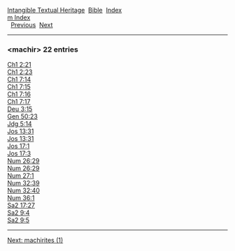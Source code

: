 [Intangible Textual Heritage](../../index)  [Bible](../index) 
[Index](index)   
[m Index](_m_)  
  [Previous](c07005)  [Next](c07007) 

------------------------------------------------------------------------

### &lt;machir&gt; 22 entries

[Ch1 2:21](../kjv/ch1002.htm#021)  
[Ch1 2:23](../kjv/ch1002.htm#023)  
[Ch1 7:14](../kjv/ch1007.htm#014)  
[Ch1 7:15](../kjv/ch1007.htm#015)  
[Ch1 7:16](../kjv/ch1007.htm#016)  
[Ch1 7:17](../kjv/ch1007.htm#017)  
[Deu 3:15](../kjv/deu003.htm#015)  
[Gen 50:23](../kjv/gen050.htm#023)  
[Jdg 5:14](../kjv/jdg005.htm#014)  
[Jos 13:31](../kjv/jos013.htm#031)  
[Jos 13:31](../kjv/jos013.htm#031)  
[Jos 17:1](../kjv/jos017.htm#001)  
[Jos 17:3](../kjv/jos017.htm#003)  
[Num 26:29](../kjv/num026.htm#029)  
[Num 26:29](../kjv/num026.htm#029)  
[Num 27:1](../kjv/num027.htm#001)  
[Num 32:39](../kjv/num032.htm#039)  
[Num 32:40](../kjv/num032.htm#040)  
[Num 36:1](../kjv/num036.htm#001)  
[Sa2 17:27](../kjv/sa2017.htm#027)  
[Sa2 9:4](../kjv/sa2009.htm#004)  
[Sa2 9:5](../kjv/sa2009.htm#005)  

------------------------------------------------------------------------

[Next: machirites (1)](c07007)
